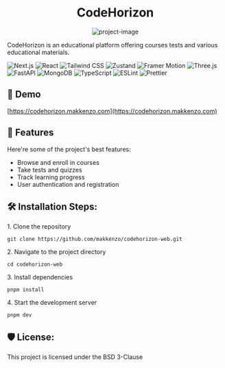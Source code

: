<h1 align="center" id="title">CodeHorizon</h1>

<p align="center"><img src="https://socialify.git.ci/makkenzo/codehorizon-web/image?custom_description=An+educational+platform+offering+courses%2C+tests%2C+and+other+learning+materials.&amp;description=1&amp;font=Raleway&amp;forks=1&amp;issues=1&amp;language=1&amp;name=1&amp;owner=1&amp;pattern=Brick+Wall&amp;stargazers=1&amp;theme=Light" alt="project-image"></p>

<p id="description">CodeHorizon is an educational platform offering courses tests and various educational materials.</p>

![Next.js](https://img.shields.io/badge/Next.js-000000?style=for-the-badge&logo=nextdotjs&logoColor=white)
![React](https://img.shields.io/badge/React-20232A?style=for-the-badge&logo=react&logoColor=61DAFB)
![Tailwind CSS](https://img.shields.io/badge/Tailwind_CSS-38B2AC?style=for-the-badge&logo=tailwind-css&logoColor=white)
![Zustand](https://img.shields.io/badge/Zustand-000000?style=for-the-badge&logo=zustand&logoColor=white)
![Framer Motion](https://img.shields.io/badge/Framer_Motion-0055FF?style=for-the-badge&logo=framer&logoColor=white)
![Three.js](https://img.shields.io/badge/Three.js-000000?style=for-the-badge&logo=three.js&logoColor=white)
![FastAPI](https://img.shields.io/badge/FastAPI-009688?style=for-the-badge&logo=fastapi&logoColor=white)
![MongoDB](https://img.shields.io/badge/MongoDB-47A248?style=for-the-badge&logo=mongodb&logoColor=white)
![TypeScript](https://img.shields.io/badge/TypeScript-3178C6?style=for-the-badge&logo=typescript&logoColor=white)
![ESLint](https://img.shields.io/badge/ESLint-4B32C3?style=for-the-badge&logo=eslint&logoColor=white)
![Prettier](https://img.shields.io/badge/Prettier-F7B93E?style=for-the-badge&logo=prettier&logoColor=white)


<h2>🚀 Demo</h2>

[https://codehorizon.makkenzo.com](https://codehorizon.makkenzo.com)

  
  
<h2>🧐 Features</h2>

Here're some of the project's best features:

*   Browse and enroll in courses
*   Take tests and quizzes
*   Track learning progress
*   User authentication and registration

<h2>🛠️ Installation Steps:</h2>

<p>1. Clone the repository</p>

```
git clone https://github.com/makkenzo/codehorizon-web.git
```

<p>2. Navigate to the project directory</p>

```
cd codehorizon-web
```

<p>3. Install dependencies</p>

```
pnpm install
```

<p>4. Start the development server</p>

```
pnpm dev
```

<h2>🛡️ License:</h2>

This project is licensed under the BSD 3-Clause
